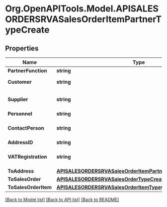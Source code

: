 # Org.OpenAPITools.Model.APISALESORDERSRVASalesOrderItemPartnerTypeCreate

## Properties

Name | Type | Description | Notes
------------ | ------------- | ------------- | -------------
**PartnerFunction** | **string** |  | 
**Customer** | **string** | Customer Number | [optional] 
**Supplier** | **string** | Account Number of Supplier | [optional] 
**Personnel** | **string** |  | [optional] 
**ContactPerson** | **string** | Number of Contact Person | [optional] 
**AddressID** | **string** |  | [optional] 
**VATRegistration** | **string** | VAT Registration Number | [optional] 
**ToAddress** | [**APISALESORDERSRVASalesOrderItemPartnerTypeCreateToAddress**](APISALESORDERSRVASalesOrderItemPartnerTypeCreateToAddress.md) |  | [optional] 
**ToSalesOrder** | [**APISALESORDERSRVASalesOrderTypeCreate**](APISALESORDERSRVASalesOrderTypeCreate.md) |  | [optional] 
**ToSalesOrderItem** | [**APISALESORDERSRVASalesOrderItemTypeCreate**](APISALESORDERSRVASalesOrderItemTypeCreate.md) |  | [optional] 

[[Back to Model list]](../README.md#documentation-for-models) [[Back to API list]](../README.md#documentation-for-api-endpoints) [[Back to README]](../README.md)

